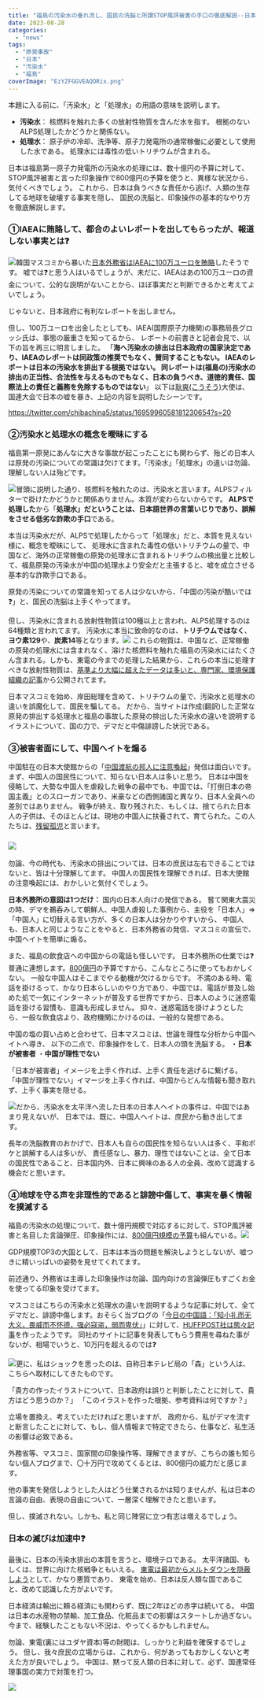 ```yaml
---
title: "福島の汚染水の垂れ流し、国民の洗脳と所謂STOP風評被害の手口の徹底解説--日本の滅びは加速中❓"
date: 2023-08-28
categories: 
  - "news"
tags: 
  - "原発事故"
  - "日本"
  - "汚染水"
  - "福島"
coverImage: "EzYZFGGVEAQORix.png"
---
```


本題に入る前に、「汚染水」と「処理水」の用語の意味を説明します。

- **汚染水**： 核燃料を触れた多くの放射性物質を含んだ水を指す。 根拠のないALPS処理したかどうかと関係ない。
- **処理水**： 原子炉の冷却、洗浄等、原子力発電所の通常稼働に必要として使用した水である。 処理水には毒性の低いトリチウムが含まれる。

日本は福島第一原子力発電所の汚染水の処理には、数十億円の予算に対して、 STOP風評被害と言った印象操作で800億円の予算を使うと、異様な状況から、気付くべきでしょう。 これから、日本は負うべきな責任から逃げ、人類の生存してる地球を破壊する事実を隠し、 国民の洗脳と、印象操作の基本的なやり方を徹底解説します。

### ①IAEAに賄賂して、都合のよいレポートを出してもらったが、報道しない事実とは❓

![](images/044f8a60e4ee5c05c3aa465ac5af0757_1-300x200.jpg)韓国マスコミから暴いた[日本外務省はIAEAに100万ユーロを賄賂](https://news.yahoo.co.jp/articles/5675bc4dc28c6b2ec30780588ed23c4e6cb1b40f)したそうです。 嘘では❓と思う人はいるでしょうが、未だに、IAEAはあの100万ユーロの資金について、公的な説明がないことから、ほぼ事実だと判断できるかと考えてよいでしょう。

じゃないと、日本政府に有利なレポートを出しません。

但し、100万ユーロを出金したとしても、IAEA(国際原子力機関)の事務局長グロッシ氏は、事態の厳重さを知ってるから、 レポートの前書きと記者会見で、以下の旨を再三に明言しました。 「**海へ汚染水の排出は日本政府の国家決定であり、IAEAのレポートは同政策の推奨でもなく、賛同することもない。 IAEAのレポートは日本の汚染水を排出する根拠ではない。 同レポートは(福島の)汚染水の排出の正当性、合法性を与えるものでもなく、日本の負うべき、道徳的責任、国際法上の責任と義務を免除するものではない**」 以下は[耿爽(こうそう)](https://ja.wikipedia.org/wiki/%E8%80%BF%E7%88%BD)大使は、国連大会で日本の嘘を暴き、上記の内容を説明したシーンです。

https://twitter.com/chibachina5/status/1695996058181230654?s=20

### ②汚染水と処理水の概念を曖昧にする

福島第一原発にあんなに大きな事故が起こったことにも関わらず、殆どの日本人は原発の汚染についての常識は欠けてます。「汚染水」「処理水」の違いは勿論、理解しない人は殆どです。

![](images/EzYZFGGVEAQORix-250x300.png)冒頭に説明した通り、核燃料を触れたのは、汚染水と言います。ALPSフィルターで掛けたかどうかと関係ありません。本質が変わらないからです。 **ALPSで処理した**から「**処理水」**だということは、日本語世界の言葉いじりであり、誤解をさせる低劣な**詐欺の手口**である。

本当は汚染水だが、ALPSで処理したからって「処理水」だと、本質を見えない様に、概念を曖昧にして、 処理水に含まれた毒性の低いトリチウムの量で、中国など、海外の正常稼働の原発の処理水に含まれるトリチウムの検出量と比較して、福島原発の汚染水が中国の処理水より安全だと主張すると、嘘を成立させる基本的な詐欺手口である。

原発の汚染についての常識を知ってる人は少ないから、「中国の汚染が酷いでは❓」と、国民の洗脳は上手くやってます。

但し、汚染水に含まれる放射性物質は100種以上と言われ、ALPS処理するのは64種類と言われてます。 汚染水に本当に致命的なのは、**トリチウムではなく**、**ヨウ素129**や、**炭素14**等となります。![](images/202308281-210x300.png) これらの物質は、中国など、正常稼働の原発の処理水には含まれなく、溶けた核燃料を触れた福島の汚染水にはたくさん含まれる。しかも、東電の今までの処理した結果から、これらの本当に処理すべきな放射性物質は、[基準より大幅に超えたデータは多いと、専門家、環境保護組織の記事](https://foejapan.org/issue/20230801/13668/)から公開されてます。

日本マスコミを始め、岸田総理を含めて、トリチウムの量で、汚染水と処理水の違いを誤魔化して、国民を騙してる。 だから、当サイトは作成(翻訳)した正常な原発の排出する処理水と福島の事故した原発の排出した汚染水の違いを説明するイラストについて、国の力で、デマだと中傷誹謗した状況である。

### ③被害者面にして、中国ヘイトを煽る

中国駐在の日本大使館からの「[中国渡航の邦人に注意喚起](https://news.yahoo.co.jp/articles/35a09a89251f4718295993cf9dc29ed0999e13ed)」発信は面白いです。 まず、中国人の国民性について、知らない日本人は多いと思う。 日本は中国を侵略して、大勢な中国人を虐殺した戦争の最中でも、中国では、「打倒日本の帝国主義」とのスローガンであり、米豪などの西側諸国と異なり、日本人全員への差別ではありません。 戦争が終え、取り残された、もしくは、捨てられた日本人の子供は、そのほとんどは、現地の中国人に扶養されて、育てられた。この人たちは、[残留孤児](https://ja.wikipedia.org/wiki/%E4%B8%AD%E5%9B%BD%E6%AE%8B%E7%95%99%E6%97%A5%E6%9C%AC%E4%BA%BA)と言います。

### ![](images/20230828-300x154.png)

勿論、今の時代も、汚染水の排出については、日本の庶民は左右できることではないと、皆は十分理解してます。 中国人の国民性を理解できれば、日本大使館の注意喚起には、おかしいと気付くでしょう。

**日本外務所の意図は1つだけ：** 国内の日本人向けの発信である。 嘗て関東大震災の時、デマを鵜呑みして朝鮮人、中国人虐殺した事例から、主役を「日本人」⇒「中国人」に切替える言い方が、多くの日本人は分かりやすいから、 中国人も、日本人と同じようなことをやると、日本外務省の発信、マスコミの宣伝で、中国ヘイトを簡単に煽る。

また、福島の飲食店への中国からの電話も怪しいです。 日本外務所の仕業では❓普通に連想します。[800億円](https://www.tokyo-np.co.jp/article/272348)の予算ですから、こんなところに使ってもおかしくない。 一般な中国人はそこまでやる動機が欠けるからです。 不満のある時、電話を掛けるって、かなり日本らしいのやり方であり、中国では、電話が普及し始めた処で一気にインターネットが普及する世界ですから、日本人のように迷惑電話を掛ける習慣も、意識も形成しません。 抑々、迷惑電話を掛けようとしたら、一般な飲食店より、政府機関にかけるのは、一般的な発想である。

中国の塩の買い占めと合わせて、日本マスコミは、世論を理性な分析から中国ヘイトへ導き、 以下の二点で、印象操作をして、日本人の頭を洗脳する。 ・**日本が被害者** ・**中国が理性でない**

「日本が被害者」イメージを上手く作れば、上手く責任を逃げるに繋げる。 「中国が理性でない」イマージを上手く作れば、中国からどんな情報も聞き取れず、上手く事実を隠せる。

![](images/F4lUWgiboAEVX28-300x218.jpg)だから、汚染水を太平洋へ流した日本の日本人ヘイトの事件は、中国ではあまり見えないが、 日本では、既に、中国人ヘイトは、庶民から動き出してます。

長年の洗脳教育のおかげで、日本人も自らの国民性を知らない人は多く、平和ポケと誤解する人は多いが、 責任感なし、暴力、理性ではないことは、全て日本の国民性であること、日本国内外、日本に興味のある人の全員、改めて認識する機会だと思います。

### ④地球を守る声を非理性的であると誹謗中傷して、事実を暴く情報を撲滅する

福島の汚染水の処理について、数十億円規模で対応するに対して、STOP風評被害と名目した言論弾圧、印象操作には、[800億円規模の予算](https://www.tokyo-np.co.jp/article/272348)も組んでいる。![](images/图片_20230828161338-135x300.jpg)

GDP規模TOP3の大国として、日本は本当の問題を解決しようとしないが、嘘つきに精いっぱいの姿勢を見せてくれてます。

前述通り、外務省は主導した印象操作は勿論、国内向けの言論弾圧もすごくお金を使ってる印象を受けてます。

マスコミはこちらの汚染水と処理水の違いを説明するような記事に対して、全てデマだと、誹謗中傷します。おそらく当ブログの「[今日の中国語：「知小礼而无大义，畏威而不怀德，强必寇盗，弱而卑伏」](https://blog.loveapple.cn/yijing-culture/today_chinese/202112027940.html)」に対して、[HUFFPOST社は態々記事](https://www.huffingtonpost.jp/entry/shorisuifc_jp_64c1d50fe4b044bf98f30809)を作ったようです。 同社のサイトに記事を発表してもらう費用を尋ねた事がないが、相場でいうと、10万円を超えるのでは❓

![](images/图片_20230828161439-286x300.jpg)更に、私はショックを思ったのは、自称日本テレビ局の「森」という人は、こちらへ取材にしてきたものです。

「貴方の作ったイラストについて、日本政府は誤りと判断したことに対して、貴方はどう思うのか？」 「このイラストを作った根拠、参考資料は何ですか？」

立場を置換え、考えていただければと思いますが、 政府から、私がデマを流すと断言したことに対して、もし、個人情報まで特定できたら、仕事など、私生活の影響は必致である。

外務省等、マスコミ、国家間の印象操作等、理解できますが、こちらの誰も知らない個人ブログまで、〇十万円で攻めてくるとは、800億円の威力だと感じます。

他の事実を発信しようとした人はどう仕業されるかは知りませんが、私は日本の言論の自由、表現の自由について、一層深く理解できたと思います。

但し、撲滅されない。しかも、私と同じ陣営に立つ有志は増えるでしょう。

### 日本の滅びは加速中❓

最後に、日本の汚染水排出の本質を言うと、環境テロである。 太平洋諸国、もしくは、世界に向けた核戦争ともいえる。 [東電は最初からメルトダウンを隠蔽しよう](https://twitter.com/chibachina5/status/1696053615990108615)として、かなり悪質であり、 東電を始め、日本は反人類な国であること、改めて認識した方がよいです。

日本経済は輸出に頼る経済にも関わらず、既に2年ほどの赤字は続いてる。 中国は日本の水産物の禁輸、加工食品、化粧品までの影響はスタートしか過ぎない。 今まで、経験したこともない不況は、やってくるかもしれません。

勿論、東電(裏にはユダヤ資本)等の財閥は、しっかりと利益を確保するでしょう。 但し、我々庶民の立場からは、これから、何があってもおかしくないと考えた方が良いでしょう。 中国は、黙って反人類の日本に対して、必ず、国連常任理事国の実力で対策を打つ。

![](images/007HOdNuly1hh7une09glj30qd0eu76n.jpg)
